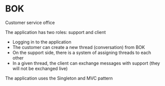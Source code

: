 # BOK
Customer service office

The application has two roles: support and client
 * Logging in to the application
 * The customer can create a new thread (conversation) from BOK
 * On the support side, there is a system of assigning threads to each other
 * In a given thread, the client can exchange messages with support (they will not be exchanged live)

The application uses the Singleton and MVC pattern
